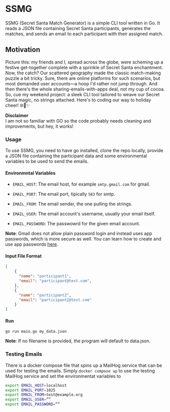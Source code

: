
# SSMG

SSMG (Secret Santa Match Generator) is a simple CLI tool written in Go. It reads a JSON file containing Secret Santa participants, generates the matches, and sends an email to each participant with their assigned match.

## Motivation

Picture this: my friends and I, spread across the globe, were scheming up a festive get-together complete with a sprinkle of Secret Santa enchantment. Now, the catch? Our scattered geography made the classic match-making puzzle a bit tricky. Sure, there are online platforms for such scenarios, but most demanded user accounts—a hoop I'd rather not jump through. And then there's the whole sharing-emails-with-apps deal, not my cup of cocoa. So, cue my weekend project: a sleek CLI tool tailored to weave our Secret Santa magic, no strings attached. Here's to coding our way to holiday cheer! 🌐🎄✨

**Disclaimer**  
I am not so familiar with GO so the code probably needs cleaning and improvements, but hey, it works! 

### Usage


To use SSMG, you need to have go installed, clone the repo locally, provide a JSON file containing the participant data and some environmental variables to be used to send the emails.

#### Environmntal Variables 
- `EMAIL_HOST`: The email host, for example `smtp.gmail.com` for gmail.

- `EMAIL_PORT`: The email port, tipically `583` for smtp.

- `EMAIL_FROM`: The email sender, the one pulling the strings.

- `EMAIL_USER`: The email account's username, usually your email itself.

- `EMAIL_PASSWORD`: The passwowrd for the given email account.

**Note**: Gmail does not allow plain password login and instead uses app passwords, which is more secure as well. You can learn how to create and use app passwords [here](https://support.google.com/accounts/answer/185833). 

#### Input File Format

```json
[
    {
      "name": "participant1",
      "email": "participant@test.com",
    },
    {
      "name": "participant2",
      "email": "participant2@test.com"
    }
]

```

#### Run
```
go run main.go my_data.json   
```
**Note**: If no filename is provided, the program will default to data.json.


### Testing Emails

There is a docker compose file that spins up a MailHog service that can be used for testing the emails.
Simply `docker compose up` to use the testing MailHog service and set the environmentat variables to 
```bash
export EMAIL_HOST=localhost
export EMAIL_PORT=1025
export EMAIL_FROM=test@example.org
export EMAIL_USER=””
export EMAIL_PASSWORD=””
```
